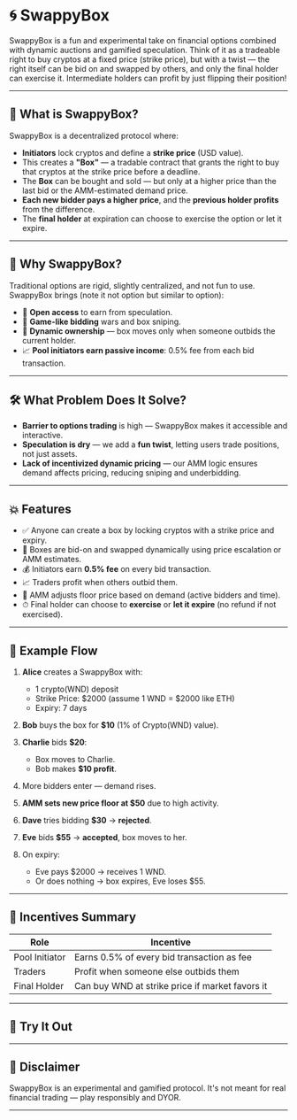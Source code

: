 # 🌀 SwappyBox

SwappyBox is a fun and experimental take on financial options combined with dynamic auctions and gamified speculation. Think of it as a tradeable right to buy cryptos at a fixed price (strike price), but with a twist — the right itself can be bid on and swapped by others, and only the final holder can exercise it. Intermediate holders can profit by just flipping their position!

---
## 🧠 What is SwappyBox?

SwappyBox is a decentralized protocol where:

- **Initiators** lock cryptos and define a **strike price** (USD value).
- This creates a **"Box"** — a tradable contract that grants the right to buy that cryptos at the strike price before a deadline.
- The **Box** can be bought and sold — but only at a higher price than the last bid or the AMM-estimated demand price.
- **Each new bidder pays a higher price**, and the **previous holder profits** from the difference.
- The **final holder** at expiration can choose to exercise the option or let it expire.

---

## 🚀 Why SwappyBox?

Traditional options are rigid, slightly centralized, and not fun to use. SwappyBox brings (note it not option but similar to option):

- 💸 **Open access** to earn from speculation.
- 🧠 **Game-like bidding** wars and box sniping.
- 🔁 **Dynamic ownership** — box moves only when someone outbids the current holder.
- 📈 **Pool initiators earn passive income**: 0.5% fee from each bid transaction.

---

## 🛠️ What Problem Does It Solve?

- **Barrier to options trading** is high — SwappyBox makes it accessible and interactive.
- **Speculation is dry** — we add a **fun twist**, letting users trade positions, not just assets.
- **Lack of incentivized dynamic pricing** — our AMM logic ensures demand affects pricing, reducing sniping and underbidding.

---

## 💥 Features

- ✅ Anyone can create a box by locking cryptos with a strike price and expiry.
- 🔁 Boxes are bid-on and swapped dynamically using price escalation or AMM estimates.
- 💰 Initiators earn **0.5% fee** on every bid transaction.
- 📈 Traders profit when others outbid them.
- 🧠 AMM adjusts floor price based on demand (active bidders and time).
- ⏱ Final holder can choose to **exercise** or **let it expire** (no refund if not exercised).

---

## 🎯 Example Flow

1. **Alice** creates a SwappyBox with:
   - 1 crypto(WND) deposit
   - Strike Price: $2000 (assume 1 WND = $2000 like ETH)
   - Expiry: 7 days

2. **Bob** buys the box for **$10** (1% of Crypto(WND) value).

3. **Charlie** bids **$20**:
   - Box moves to Charlie.
   - Bob makes **$10 profit**.

4. More bidders enter — demand rises.

5. **AMM sets new price floor at $50** due to high activity.

6. **Dave** tries bidding **$30** → **rejected**.

7. **Eve** bids **$55** → **accepted**, box moves to her.

8. On expiry:
   - Eve pays $2000 → receives 1 WND.
   - Or does nothing → box expires, Eve loses $55.

---

## 💸 Incentives Summary

| Role | Incentive |
|------|-----------|
| Pool Initiator | Earns 0.5% of every bid transaction as fee |
| Traders | Profit when someone else outbids them |
| Final Holder | Can buy WND at strike price if market favors it |

---

## 🧪 Try It Out

---



## 🧊 Disclaimer

SwappyBox is an experimental and gamified protocol. It's not meant for real financial trading — play responsibly and DYOR.

---



